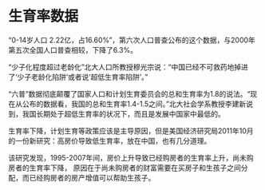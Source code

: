 # 生育率数据

“0-14岁人口 2.22亿，占16.60%”，第六次人口普查公布的这个数据，与2000年第五次全国人口普查相较，下降了6.3%。

“少子化程度超过老龄化”北大人口所教授穆光宗说：“中国已经不可救药地掉进了‘少子老龄化陷阱’或者说‘超低生育率陷阱’。”

“六普”数据彻底颠覆了国家人口和计划生育委员会的总和生育率为1.8的说法。“现在从公布的数据看，我国的总和生育率1.4-1.5之间。”北大社会学系教授李建新说到，我国长期处于超低生育率的状况下，而且是发展中国家中最低的。

生育率下降，计划生育等政策应该是主导原因，但是美国经济研究局2011年10月的一份新研究：高房价导致低生育率，放在中国，也有几分道理。

该研究发现，1995-2007年间，房价上升导致已经购房者的生育率上升，尚未购房者的生育率下降，
原因在于尚未购房者的财富需要在买房子和生孩子之间分配，而已经购房者的房产增值可以帮助生孩子。 
